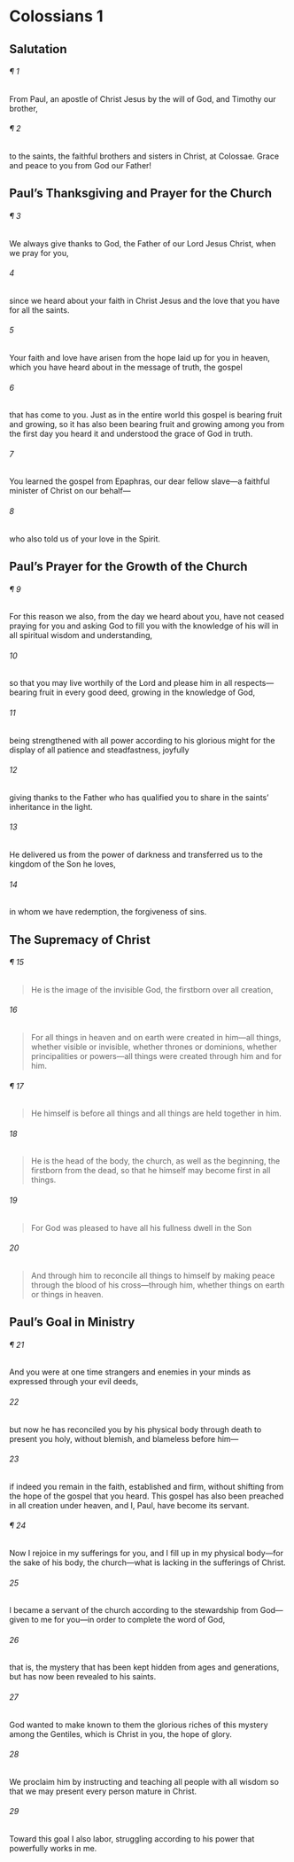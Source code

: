 # Colossians 1
## Salutation
###### ¶ 1
From Paul, an apostle of Christ Jesus by the will of God, and Timothy our brother,
###### ¶ 2
to the saints, the faithful brothers and sisters in Christ, at Colossae. Grace and peace to you from God our Father!
## Paul’s Thanksgiving and Prayer for the Church
###### ¶ 3
We always give thanks to God, the Father of our Lord Jesus Christ, when we pray for you,
###### 4
since we heard about your faith in Christ Jesus and the love that you have for all the saints.
###### 5
Your faith and love have arisen from the hope laid up for you in heaven, which you have heard about in the message of truth, the gospel
###### 6
that has come to you. Just as in the entire world this gospel is bearing fruit and growing, so it has also been bearing fruit and growing among you from the first day you heard it and understood the grace of God in truth.
###### 7
You learned the gospel from Epaphras, our dear fellow slave—a faithful minister of Christ on our behalf—
###### 8
who also told us of your love in the Spirit.
## Paul’s Prayer for the Growth of the Church
###### ¶ 9
For this reason we also, from the day we heard about you, have not ceased praying for you and asking God to fill you with the knowledge of his will in all spiritual wisdom and understanding,
###### 10
so that you may live worthily of the Lord and please him in all respects—bearing fruit in every good deed, growing in the knowledge of God,
###### 11
being strengthened with all power according to his glorious might for the display of all patience and steadfastness, joyfully
###### 12
giving thanks to the Father who has qualified you to share in the saints’ inheritance in the light.
###### 13
He delivered us from the power of darkness and transferred us to the kingdom of the Son he loves,
###### 14
in whom we have redemption, the forgiveness of sins.
## The Supremacy of Christ
###### ¶ 15
> He is the image of the invisible God, the firstborn over all creation,
###### 16
> For all things in heaven and on earth were created in him—all things, whether visible or invisible, whether thrones or dominions, whether principalities or powers—all things were created through him and for him.
###### ¶ 17
> He himself is before all things and all things are held together in him.
###### 18
> He is the head of the body, the church, as well as the beginning, the firstborn from the dead, so that he himself may become first in all things.
###### 19
> For God was pleased to have all his fullness dwell in the Son
###### 20
> And through him to reconcile all things to himself by making peace through the blood of his cross—through him, whether things on earth or things in heaven.
## Paul’s Goal in Ministry
###### ¶ 21
And you were at one time strangers and enemies in your minds as expressed through your evil deeds,
###### 22
but now he has reconciled you by his physical body through death to present you holy, without blemish, and blameless before him—
###### 23
if indeed you remain in the faith, established and firm, without shifting from the hope of the gospel that you heard. This gospel has also been preached in all creation under heaven, and I, Paul, have become its servant.
###### ¶ 24
Now I rejoice in my sufferings for you, and I fill up in my physical body—for the sake of his body, the church—what is lacking in the sufferings of Christ.
###### 25
I became a servant of the church according to the stewardship from God—given to me for you—in order to complete the word of God,
###### 26
that is, the mystery that has been kept hidden from ages and generations, but has now been revealed to his saints.
###### 27
God wanted to make known to them the glorious riches of this mystery among the Gentiles, which is Christ in you, the hope of glory.
###### 28
We proclaim him by instructing and teaching all people with all wisdom so that we may present every person mature in Christ.
###### 29
Toward this goal I also labor, struggling according to his power that powerfully works in me.
